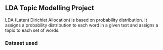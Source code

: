## LDA Topic Modelling Project

LDA (Latent Dirichlet Allocation) is based on probability distribution. It assigns a probability distribution to each word in a given text and assigns a topic to each set of words.

### Dataset used

[]()
